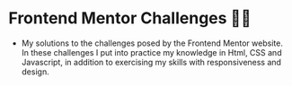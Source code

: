 # Frontend Mentor Challenges 👨‍💻

- My solutions to the challenges posed by the Frontend Mentor website. In these challenges I put into practice my knowledge in Html, CSS and Javascript, in addition to exercising my skills with responsiveness and design.

